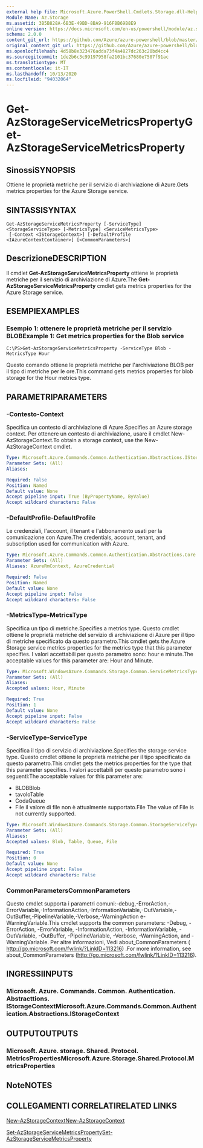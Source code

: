 ```yaml
---
external help file: Microsoft.Azure.PowerShell.Cmdlets.Storage.dll-Help.xml
Module Name: Az.Storage
ms.assetid: 3B5B828A-6B3E-49BD-8BA9-916F8B69B8E9
online version: https://docs.microsoft.com/en-us/powershell/module/az.storage/get-azstorageservicemetricsproperty
schema: 2.0.0
content_git_url: https://github.com/Azure/azure-powershell/blob/master/src/Storage/Storage.Management/help/Get-AzStorageServiceMetricsProperty.md
original_content_git_url: https://github.com/Azure/azure-powershell/blob/master/src/Storage/Storage.Management/help/Get-AzStorageServiceMetricsProperty.md
ms.openlocfilehash: 4d58b8e323476adda73f4a4827dc263c20bd4cc4
ms.sourcegitcommit: 1de2b6c3c99197958fa2101bc37680e7507f91ac
ms.translationtype: MT
ms.contentlocale: it-IT
ms.lasthandoff: 10/13/2020
ms.locfileid: "94032064"
---
```

# <span data-ttu-id="b3b05-101">Get-AzStorageServiceMetricsProperty</span><span class="sxs-lookup"><span data-stu-id="b3b05-101">Get-AzStorageServiceMetricsProperty</span></span>

## <span data-ttu-id="b3b05-102">Sinossi</span><span class="sxs-lookup"><span data-stu-id="b3b05-102">SYNOPSIS</span></span>
<span data-ttu-id="b3b05-103">Ottiene le proprietà metriche per il servizio di archiviazione di Azure.</span><span class="sxs-lookup"><span data-stu-id="b3b05-103">Gets metrics properties for the Azure Storage service.</span></span>

## <span data-ttu-id="b3b05-104">SINTASSI</span><span class="sxs-lookup"><span data-stu-id="b3b05-104">SYNTAX</span></span>

```
Get-AzStorageServiceMetricsProperty [-ServiceType] <StorageServiceType> [-MetricsType] <ServiceMetricsType>
 [-Context <IStorageContext>] [-DefaultProfile <IAzureContextContainer>] [<CommonParameters>]
```

## <span data-ttu-id="b3b05-105">Descrizione</span><span class="sxs-lookup"><span data-stu-id="b3b05-105">DESCRIPTION</span></span>
<span data-ttu-id="b3b05-106">Il cmdlet **Get-AzStorageServiceMetricsProperty** ottiene le proprietà metriche per il servizio di archiviazione di Azure.</span><span class="sxs-lookup"><span data-stu-id="b3b05-106">The **Get-AzStorageServiceMetricsProperty** cmdlet gets metrics properties for the Azure Storage service.</span></span>

## <span data-ttu-id="b3b05-107">ESEMPI</span><span class="sxs-lookup"><span data-stu-id="b3b05-107">EXAMPLES</span></span>

### <span data-ttu-id="b3b05-108">Esempio 1: ottenere le proprietà metriche per il servizio BLOB</span><span class="sxs-lookup"><span data-stu-id="b3b05-108">Example 1: Get metrics properties for the Blob service</span></span>
```
C:\PS>Get-AzStorageServiceMetricsProperty -ServiceType Blob -MetricsType Hour
```

<span data-ttu-id="b3b05-109">Questo comando ottiene le proprietà metriche per l'archiviazione BLOB per il tipo di metriche per le ore.</span><span class="sxs-lookup"><span data-stu-id="b3b05-109">This command gets metrics properties for blob storage for the Hour metrics type.</span></span>

## <span data-ttu-id="b3b05-110">PARAMETRI</span><span class="sxs-lookup"><span data-stu-id="b3b05-110">PARAMETERS</span></span>

### <span data-ttu-id="b3b05-111">-Contesto</span><span class="sxs-lookup"><span data-stu-id="b3b05-111">-Context</span></span>
<span data-ttu-id="b3b05-112">Specifica un contesto di archiviazione di Azure.</span><span class="sxs-lookup"><span data-stu-id="b3b05-112">Specifies an Azure storage context.</span></span>
<span data-ttu-id="b3b05-113">Per ottenere un contesto di archiviazione, usare il cmdlet New-AzStorageContext.</span><span class="sxs-lookup"><span data-stu-id="b3b05-113">To obtain a storage context, use the New-AzStorageContext cmdlet.</span></span>

```yaml
Type: Microsoft.Azure.Commands.Common.Authentication.Abstractions.IStorageContext
Parameter Sets: (All)
Aliases:

Required: False
Position: Named
Default value: None
Accept pipeline input: True (ByPropertyName, ByValue)
Accept wildcard characters: False
```

### <span data-ttu-id="b3b05-114">-DefaultProfile</span><span class="sxs-lookup"><span data-stu-id="b3b05-114">-DefaultProfile</span></span>
<span data-ttu-id="b3b05-115">Le credenziali, l'account, il tenant e l'abbonamento usati per la comunicazione con Azure.</span><span class="sxs-lookup"><span data-stu-id="b3b05-115">The credentials, account, tenant, and subscription used for communication with Azure.</span></span>

```yaml
Type: Microsoft.Azure.Commands.Common.Authentication.Abstractions.Core.IAzureContextContainer
Parameter Sets: (All)
Aliases: AzureRmContext, AzureCredential

Required: False
Position: Named
Default value: None
Accept pipeline input: False
Accept wildcard characters: False
```

### <span data-ttu-id="b3b05-116">-MetricsType</span><span class="sxs-lookup"><span data-stu-id="b3b05-116">-MetricsType</span></span>
<span data-ttu-id="b3b05-117">Specifica un tipo di metriche.</span><span class="sxs-lookup"><span data-stu-id="b3b05-117">Specifies a metrics type.</span></span>
<span data-ttu-id="b3b05-118">Questo cmdlet ottiene le proprietà metriche del servizio di archiviazione di Azure per il tipo di metriche specificato da questo parametro.</span><span class="sxs-lookup"><span data-stu-id="b3b05-118">This cmdlet gets the Azure Storage service metrics properties for the metrics type that this parameter specifies.</span></span>
<span data-ttu-id="b3b05-119">I valori accettabili per questo parametro sono: hour e minute.</span><span class="sxs-lookup"><span data-stu-id="b3b05-119">The acceptable values for this parameter are: Hour and Minute.</span></span>

```yaml
Type: Microsoft.WindowsAzure.Commands.Storage.Common.ServiceMetricsType
Parameter Sets: (All)
Aliases:
Accepted values: Hour, Minute

Required: True
Position: 1
Default value: None
Accept pipeline input: False
Accept wildcard characters: False
```

### <span data-ttu-id="b3b05-120">-ServiceType</span><span class="sxs-lookup"><span data-stu-id="b3b05-120">-ServiceType</span></span>
<span data-ttu-id="b3b05-121">Specifica il tipo di servizio di archiviazione.</span><span class="sxs-lookup"><span data-stu-id="b3b05-121">Specifies the storage service type.</span></span>
<span data-ttu-id="b3b05-122">Questo cmdlet ottiene le proprietà metriche per il tipo specificato da questo parametro.</span><span class="sxs-lookup"><span data-stu-id="b3b05-122">This cmdlet gets the metrics properties for the type that this parameter specifies.</span></span>
<span data-ttu-id="b3b05-123">I valori accettabili per questo parametro sono i seguenti:</span><span class="sxs-lookup"><span data-stu-id="b3b05-123">The acceptable values for this parameter are:</span></span>
- <span data-ttu-id="b3b05-124">BLOB</span><span class="sxs-lookup"><span data-stu-id="b3b05-124">Blob</span></span> 
- <span data-ttu-id="b3b05-125">tavolo</span><span class="sxs-lookup"><span data-stu-id="b3b05-125">Table</span></span>
- <span data-ttu-id="b3b05-126">Coda</span><span class="sxs-lookup"><span data-stu-id="b3b05-126">Queue</span></span>
- <span data-ttu-id="b3b05-127">File il valore di file non è attualmente supportato.</span><span class="sxs-lookup"><span data-stu-id="b3b05-127">File The value of File is not currently supported.</span></span>

```yaml
Type: Microsoft.WindowsAzure.Commands.Storage.Common.StorageServiceType
Parameter Sets: (All)
Aliases:
Accepted values: Blob, Table, Queue, File

Required: True
Position: 0
Default value: None
Accept pipeline input: False
Accept wildcard characters: False
```

### <span data-ttu-id="b3b05-128">CommonParameters</span><span class="sxs-lookup"><span data-stu-id="b3b05-128">CommonParameters</span></span>
<span data-ttu-id="b3b05-129">Questo cmdlet supporta i parametri comuni:-debug,-ErrorAction,-ErrorVariable,-InformationAction,-InformationVariable,-OutVariable,-OutBuffer,-PipelineVariable,-Verbose,-WarningAction e-WarningVariable.</span><span class="sxs-lookup"><span data-stu-id="b3b05-129">This cmdlet supports the common parameters: -Debug, -ErrorAction, -ErrorVariable, -InformationAction, -InformationVariable, -OutVariable, -OutBuffer, -PipelineVariable, -Verbose, -WarningAction, and -WarningVariable.</span></span> <span data-ttu-id="b3b05-130">Per altre informazioni, Vedi about_CommonParameters ( http://go.microsoft.com/fwlink/?LinkID=113216) .</span><span class="sxs-lookup"><span data-stu-id="b3b05-130">For more information, see about_CommonParameters (http://go.microsoft.com/fwlink/?LinkID=113216).</span></span>

## <span data-ttu-id="b3b05-131">INGRESSI</span><span class="sxs-lookup"><span data-stu-id="b3b05-131">INPUTS</span></span>

### <span data-ttu-id="b3b05-132">Microsoft. Azure. Commands. Common. Authentication. Abstracttions. IStorageContext</span><span class="sxs-lookup"><span data-stu-id="b3b05-132">Microsoft.Azure.Commands.Common.Authentication.Abstractions.IStorageContext</span></span>

## <span data-ttu-id="b3b05-133">OUTPUT</span><span class="sxs-lookup"><span data-stu-id="b3b05-133">OUTPUTS</span></span>

### <span data-ttu-id="b3b05-134">Microsoft. Azure. storage. Shared. Protocol. MetricsProperties</span><span class="sxs-lookup"><span data-stu-id="b3b05-134">Microsoft.Azure.Storage.Shared.Protocol.MetricsProperties</span></span>

## <span data-ttu-id="b3b05-135">Note</span><span class="sxs-lookup"><span data-stu-id="b3b05-135">NOTES</span></span>

## <span data-ttu-id="b3b05-136">COLLEGAMENTI CORRELATI</span><span class="sxs-lookup"><span data-stu-id="b3b05-136">RELATED LINKS</span></span>

[<span data-ttu-id="b3b05-137">New-AzStorageContext</span><span class="sxs-lookup"><span data-stu-id="b3b05-137">New-AzStorageContext</span></span>](./New-AzStorageContext.md)

[<span data-ttu-id="b3b05-138">Set-AzStorageServiceMetricsProperty</span><span class="sxs-lookup"><span data-stu-id="b3b05-138">Set-AzStorageServiceMetricsProperty</span></span>](./Set-AzStorageServiceMetricsProperty.md)


